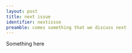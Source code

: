 ```yaml
---
layout: post
title: next issue
identifier: nextissse
preamble: comes something that we discuss next
---
```


Something here